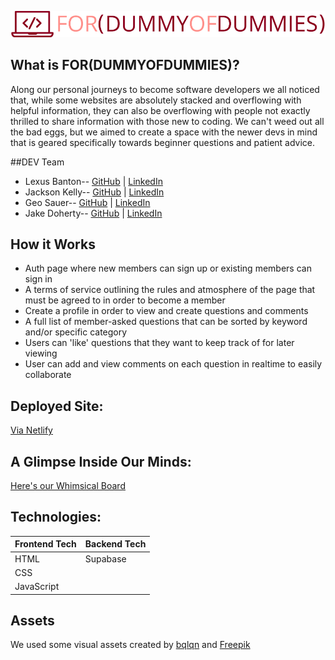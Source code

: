 ![logo](/assets/logo.png)

## What is FOR(DUMMYOFDUMMIES)?

Along our personal journeys to become software developers we all noticed that, while some websites are absolutely stacked and overflowing with helpful information, they can also be overflowing with people not exactly thrilled to share information with those new to coding. We can't weed out all the bad eggs, but we aimed to create a space with the newer devs in mind that is geared specifically towards beginner questions and patient advice.

##DEV Team

-   Lexus Banton-- [GitHub](https://github.com/Lexus-Banton) | [LinkedIn](https://www.linkedin.com/in/lexus-banton/)
-   Jackson Kelly-- [GitHub](https://github.com/Volantstream19) | [LinkedIn](https://www.linkedin.com/in/jackson-kelly-26999a201/)
-   Geo Sauer-- [GitHub](https://github.com/GeoSauer) | [LinkedIn](https://www.linkedin.com/in/geosauer)
-   Jake Doherty-- [GitHub](https://github.com/Jake-Doherty) | [LinkedIn](https://www.linkedin.com/in/jacob-doherty1/)

## How it Works

-   Auth page where new members can sign up or existing members can sign in
-   A terms of service outlining the rules and atmosphere of the page that must be agreed to in order to become a member
-   Create a profile in order to view and create questions and comments
-   A full list of member-asked questions that can be sorted by keyword and/or specific category
-   Users can 'like' questions that they want to keep track of for later viewing
-   User can add and view comments on each question in realtime to easily collaborate

## Deployed Site:

[Via Netlify](https://dummy-of-dummies.netlify.app)

## A Glimpse Inside Our Minds:

[Here's our Whimsical Board](https://whimsical.com/stack-overflow-for-dummy-of-dummies-BL5UcDA9zyvbtpYeLSWBp1)

## Technologies:

| Frontend Tech | Backend Tech |
| ------------- | ------------ |
| HTML          | Supabase     |
| CSS           |              |
| JavaScript    |              |

## Assets

We used some visual assets created by [bqlqn](https://www.flaticon.com/free-icons/visit) and [Freepik](https://www.flaticon.com/free-icons/dashboard)
